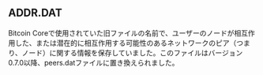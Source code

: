 ## ADDR.DAT

Bitcoin Coreで使用されていた旧ファイルの名前で、ユーザーのノードが相互作用した、または潜在的に相互作用する可能性のあるネットワークのピア（つまり、ノード）に関する情報を保存していました。このファイルはバージョン0.7.0以降、peers.datファイルに置き換えられました。